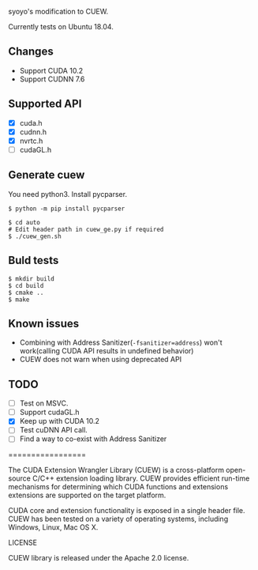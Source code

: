 syoyo's modification to CUEW.

Currently tests on Ubuntu 18.04.

## Changes

* Support CUDA 10.2
* Support CUDNN 7.6

## Supported API

* [x] cuda.h
* [x] cudnn.h
* [x] nvrtc.h
* [ ] cudaGL.h

## Generate cuew

You need python3.
Install pycparser.

```
$ python -m pip install pycparser
```

```
$ cd auto
# Edit header path in cuew_ge.py if required
$ ./cuew_gen.sh
```

## Buld tests

```
$ mkdir build
$ cd build
$ cmake ..
$ make
```

## Known issues

* Combining with Address Sanitizer(`-fsanitizer=address`) won't work(calling CUDA API results in undefined behavior)
* CUEW does not warn when using deprecated API

## TODO

* [ ] Test on MSVC.
* [ ] Support cudaGL.h
* [x] Keep up with CUDA 10.2
* [ ] Test cuDNN API call.
* [ ] Find a way to co-exist with Address Sanitizer

=================

The CUDA Extension Wrangler Library (CUEW) is a cross-platform open-source
C/C++ extension loading library. CUEW provides efficient run-time mechanisms
for determining which CUDA functions and extensions extensions are supported
on the target platform.

CUDA core and extension functionality is exposed in a single header file.
CUEW has been tested on a variety of operating systems, including Windows,
Linux, Mac OS X.

LICENSE

CUEW library is released under the Apache 2.0 license.

